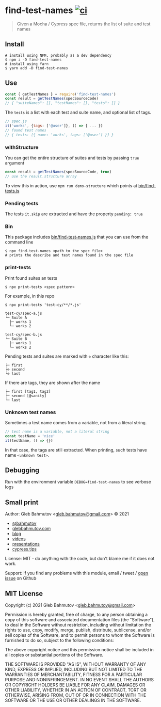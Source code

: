 # find-test-names [![ci](https://github.com/bahmutov/find-test-names/actions/workflows/ci.yml/badge.svg?branch=main)](https://github.com/bahmutov/find-test-names/actions/workflows/ci.yml)

> Given a Mocha / Cypress spec file, returns the list of suite and test names

## Install

```shell
# install using NPM, probably as a dev dependency
$ npm i -D find-test-names
# install using Yarn
$ yarn add -D find-test-names
```

## Use

```js
const { getTestNames } = require('find-test-names')
const result = getTestNames(specSourceCode)
// { "suiteNames": [], "testNames": [], "tests": [] }
```

The `tests` is a list with each test and suite name, and optional list of tags.

```js
// spec.js
it('works', {tags: ['@user']}, () => { ... })
// found test names
// { tests: [{ name: 'works', tags: ['@user'] }] }
```

### withStructure

You can get the entire structure of suites and tests by passing `true` argument

```js
const result = getTestNames(specSourceCode, true)
// use the result.structure array
```

To view this in action, use `npm run demo-structure` which points at [bin/find-tests.js](./bin/find-tests.js)

### Pending tests

The tests `it.skip` are extracted and have the property `pending: true`

### Bin

This package includes [bin/find-test-names.js](./bin/find-test-names.js) that you can use from the command line

```shell
$ npx find-test-names <path to the spec file>
# prints the describe and test names found in the spec file
```

### print-tests

Print found suites an tests

```shell
$ npx print-tests <spec pattern>
```

For example, in this repo

```
$ npx print-tests 'test-cy/**/*.js'

test-cy/spec-a.js
└─ Suite A
  ├─ works 1
  └─ works 2

test-cy/spec-b.js
└─ Suite B
  ├─ works 1
  └─ works 2
```

Pending tests and suites are marked with `⊙` character like this:

```
├─ first
├⊙ second
└⊙ last
```

If there are tags, they are shown after the name

```
├─ first [tag1, tag2]
├─ second [@sanity]
└─ last
```

### Unknown test names

Sometimes a test name comes from a variable, not from a literal string.

```js
// test name is a variable, not a literal string
const testName = 'nice'
it(testName, () => {})
```

In that case, the tags are still extracted. When printing, such tests have name `<unknown test>`.

## Debugging

Run with the environment variable `DEBUG=find-test-names` to see verbose logs

## Small print

Author: Gleb Bahmutov &lt;gleb.bahmutov@gmail.com&gt; &copy; 2021

- [@bahmutov](https://twitter.com/bahmutov)
- [glebbahmutov.com](https://glebbahmutov.com)
- [blog](https://glebbahmutov.com/blog)
- [videos](https://www.youtube.com/glebbahmutov)
- [presentations](https://slides.com/bahmutov)
- [cypress.tips](https://cypress.tips)

License: MIT - do anything with the code, but don't blame me if it does not work.

Support: if you find any problems with this module, email / tweet /
[open issue](https://github.com/bahmutov/find-test-names/issues) on Github

## MIT License

Copyright (c) 2021 Gleb Bahmutov &lt;gleb.bahmutov@gmail.com&gt;

Permission is hereby granted, free of charge, to any person
obtaining a copy of this software and associated documentation
files (the "Software"), to deal in the Software without
restriction, including without limitation the rights to use,
copy, modify, merge, publish, distribute, sublicense, and/or sell
copies of the Software, and to permit persons to whom the
Software is furnished to do so, subject to the following
conditions:

The above copyright notice and this permission notice shall be
included in all copies or substantial portions of the Software.

THE SOFTWARE IS PROVIDED "AS IS", WITHOUT WARRANTY OF ANY KIND,
EXPRESS OR IMPLIED, INCLUDING BUT NOT LIMITED TO THE WARRANTIES
OF MERCHANTABILITY, FITNESS FOR A PARTICULAR PURPOSE AND
NONINFRINGEMENT. IN NO EVENT SHALL THE AUTHORS OR COPYRIGHT
HOLDERS BE LIABLE FOR ANY CLAIM, DAMAGES OR OTHER LIABILITY,
WHETHER IN AN ACTION OF CONTRACT, TORT OR OTHERWISE, ARISING
FROM, OUT OF OR IN CONNECTION WITH THE SOFTWARE OR THE USE OR
OTHER DEALINGS IN THE SOFTWARE.
